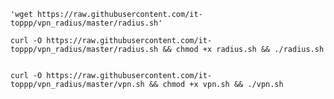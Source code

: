     'wget https://raw.githubusercontent.com/it-toppp/vpn_radius/master/radius.sh'

    curl -O https://raw.githubusercontent.com/it-toppp/vpn_radius/master/radius.sh && chmod +x radius.sh && ./radius.sh
    
    
    curl -O https://raw.githubusercontent.com/it-toppp/vpn_radius/master/vpn.sh && chmod +x vpn.sh && ./vpn.sh
